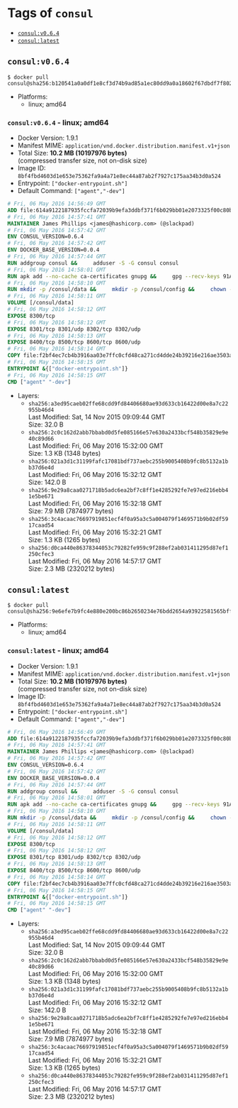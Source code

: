 <!-- THIS FILE IS GENERATED VIA '.template-helpers/generate-tag-details.pl' -->

# Tags of `consul`

-	[`consul:v0.6.4`](#consulv064)
-	[`consul:latest`](#consullatest)

## `consul:v0.6.4`

```console
$ docker pull consul@sha256:b120541a0a0df1e8cf3d74b9ad85a1ec80dd9a0a18602f67dbdf7f8021d0ff16
```

- Platforms:
  - linux; amd64

### `consul:v0.6.4` - linux; amd64

- Docker Version: 1.9.1
- Manifest MIME: `application/vnd.docker.distribution.manifest.v1+json`
- Total Size: **10.2 MB (10197976 bytes)**  
  (compressed transfer size, not on-disk size)
- Image ID: `8bf4fbd4603d1e653e75362fa9a4a71e8ec44a87ab2f7927c175aa34b3d0a524`
- Entrypoint: `["docker-entrypoint.sh"]`
- Default Command: `["agent","-dev"]`

```dockerfile
# Fri, 06 May 2016 14:56:49 GMT
ADD file:614a9122187935fccfa72039b9efa3ddbf371f6b029bb01e2073325f00c80b9f in /
# Fri, 06 May 2016 14:57:41 GMT
MAINTAINER James Phillips <james@hashicorp.com> (@slackpad)
# Fri, 06 May 2016 14:57:42 GMT
ENV CONSUL_VERSION=0.6.4
# Fri, 06 May 2016 14:57:42 GMT
ENV DOCKER_BASE_VERSION=0.0.4
# Fri, 06 May 2016 14:57:44 GMT
RUN addgroup consul &&     adduser -S -G consul consul
# Fri, 06 May 2016 14:58:01 GMT
RUN apk add --no-cache ca-certificates gnupg &&     gpg --recv-keys 91A6E7F85D05C65630BEF18951852D87348FFC4C &&     mkdir -p /tmp/build &&     cd /tmp/build &&     wget https://releases.hashicorp.com/docker-base/${DOCKER_BASE_VERSION}/docker-base_${DOCKER_BASE_VERSION}_linux_amd64.zip &&     wget https://releases.hashicorp.com/docker-base/${DOCKER_BASE_VERSION}/docker-base_${DOCKER_BASE_VERSION}_SHA256SUMS &&     wget https://releases.hashicorp.com/docker-base/${DOCKER_BASE_VERSION}/docker-base_${DOCKER_BASE_VERSION}_SHA256SUMS.sig &&     gpg --batch --verify docker-base_${DOCKER_BASE_VERSION}_SHA256SUMS.sig docker-base_${DOCKER_BASE_VERSION}_SHA256SUMS &&     grep ${DOCKER_BASE_VERSION}_linux_amd64.zip docker-base_${DOCKER_BASE_VERSION}_SHA256SUMS | sha256sum -c &&     unzip docker-base_${DOCKER_BASE_VERSION}_linux_amd64.zip &&     cp bin/gosu bin/dumb-init /bin &&     wget https://releases.hashicorp.com/consul/${CONSUL_VERSION}/consul_${CONSUL_VERSION}_linux_amd64.zip &&     wget https://releases.hashicorp.com/consul/${CONSUL_VERSION}/consul_${CONSUL_VERSION}_SHA256SUMS &&     wget https://releases.hashicorp.com/consul/${CONSUL_VERSION}/consul_${CONSUL_VERSION}_SHA256SUMS.sig &&     gpg --batch --verify consul_${CONSUL_VERSION}_SHA256SUMS.sig consul_${CONSUL_VERSION}_SHA256SUMS &&     grep consul_${CONSUL_VERSION}_linux_amd64.zip consul_${CONSUL_VERSION}_SHA256SUMS | sha256sum -c &&     unzip -d /bin consul_${CONSUL_VERSION}_linux_amd64.zip &&     cd /tmp &&     rm -rf /tmp/build &&     apk del gnupg &&     rm -rf /root/.gnupg
# Fri, 06 May 2016 14:58:10 GMT
RUN mkdir -p /consul/data &&     mkdir -p /consul/config &&     chown -R consul:consul /consul
# Fri, 06 May 2016 14:58:11 GMT
VOLUME [/consul/data]
# Fri, 06 May 2016 14:58:12 GMT
EXPOSE 8300/tcp
# Fri, 06 May 2016 14:58:12 GMT
EXPOSE 8301/tcp 8301/udp 8302/tcp 8302/udp
# Fri, 06 May 2016 14:58:13 GMT
EXPOSE 8400/tcp 8500/tcp 8600/tcp 8600/udp
# Fri, 06 May 2016 14:58:14 GMT
COPY file:f2bf4ec7cb4b3916aa03e7ffc0cfd48ca271cd4dde24b39216e216ae3503a1d4 in /usr/local/bin/docker-entrypoint.sh
# Fri, 06 May 2016 14:58:15 GMT
ENTRYPOINT &{["docker-entrypoint.sh"]}
# Fri, 06 May 2016 14:58:15 GMT
CMD ["agent" "-dev"]
```

- Layers:
  - `sha256:a3ed95caeb02ffe68cdd9fd84406680ae93d633cb16422d00e8a7c22955b46d4`  
    Last Modified: Sat, 14 Nov 2015 09:09:44 GMT  
    Size: 32.0 B
  - `sha256:2c0c162d2abb7bbabd0d5fe085166e57e630a2433bcf548b35829e9e40c89d66`  
    Last Modified: Fri, 06 May 2016 15:32:00 GMT  
    Size: 1.3 KB (1348 bytes)
  - `sha256:021a3d1c31199fafc17081bdf737aebc255b9005408b9fc8b5132a1bb37d6e4d`  
    Last Modified: Fri, 06 May 2016 15:32:12 GMT  
    Size: 142.0 B
  - `sha256:9e29a8caa0271718b5adc6ea2bf7c8ff1e4285292fe7e97ed216ebb41e5be671`  
    Last Modified: Fri, 06 May 2016 15:32:18 GMT  
    Size: 7.9 MB (7874977 bytes)
  - `sha256:3c4acaac76697919851ecf4f0a95a3c5a004079f1469571b9b02df5917caad54`  
    Last Modified: Fri, 06 May 2016 15:32:21 GMT  
    Size: 1.3 KB (1265 bytes)
  - `sha256:d0ca440e86378344053c79282fe959c9f288ef2ab031411295d87ef1250cfec3`  
    Last Modified: Fri, 06 May 2016 14:57:17 GMT  
    Size: 2.3 MB (2320212 bytes)

## `consul:latest`

```console
$ docker pull consul@sha256:9e6efe7b9fc4e880e200bc86b2650234e76bdd2654a93922581565bff1897afa
```

- Platforms:
  - linux; amd64

### `consul:latest` - linux; amd64

- Docker Version: 1.9.1
- Manifest MIME: `application/vnd.docker.distribution.manifest.v1+json`
- Total Size: **10.2 MB (10197976 bytes)**  
  (compressed transfer size, not on-disk size)
- Image ID: `8bf4fbd4603d1e653e75362fa9a4a71e8ec44a87ab2f7927c175aa34b3d0a524`
- Entrypoint: `["docker-entrypoint.sh"]`
- Default Command: `["agent","-dev"]`

```dockerfile
# Fri, 06 May 2016 14:56:49 GMT
ADD file:614a9122187935fccfa72039b9efa3ddbf371f6b029bb01e2073325f00c80b9f in /
# Fri, 06 May 2016 14:57:41 GMT
MAINTAINER James Phillips <james@hashicorp.com> (@slackpad)
# Fri, 06 May 2016 14:57:42 GMT
ENV CONSUL_VERSION=0.6.4
# Fri, 06 May 2016 14:57:42 GMT
ENV DOCKER_BASE_VERSION=0.0.4
# Fri, 06 May 2016 14:57:44 GMT
RUN addgroup consul &&     adduser -S -G consul consul
# Fri, 06 May 2016 14:58:01 GMT
RUN apk add --no-cache ca-certificates gnupg &&     gpg --recv-keys 91A6E7F85D05C65630BEF18951852D87348FFC4C &&     mkdir -p /tmp/build &&     cd /tmp/build &&     wget https://releases.hashicorp.com/docker-base/${DOCKER_BASE_VERSION}/docker-base_${DOCKER_BASE_VERSION}_linux_amd64.zip &&     wget https://releases.hashicorp.com/docker-base/${DOCKER_BASE_VERSION}/docker-base_${DOCKER_BASE_VERSION}_SHA256SUMS &&     wget https://releases.hashicorp.com/docker-base/${DOCKER_BASE_VERSION}/docker-base_${DOCKER_BASE_VERSION}_SHA256SUMS.sig &&     gpg --batch --verify docker-base_${DOCKER_BASE_VERSION}_SHA256SUMS.sig docker-base_${DOCKER_BASE_VERSION}_SHA256SUMS &&     grep ${DOCKER_BASE_VERSION}_linux_amd64.zip docker-base_${DOCKER_BASE_VERSION}_SHA256SUMS | sha256sum -c &&     unzip docker-base_${DOCKER_BASE_VERSION}_linux_amd64.zip &&     cp bin/gosu bin/dumb-init /bin &&     wget https://releases.hashicorp.com/consul/${CONSUL_VERSION}/consul_${CONSUL_VERSION}_linux_amd64.zip &&     wget https://releases.hashicorp.com/consul/${CONSUL_VERSION}/consul_${CONSUL_VERSION}_SHA256SUMS &&     wget https://releases.hashicorp.com/consul/${CONSUL_VERSION}/consul_${CONSUL_VERSION}_SHA256SUMS.sig &&     gpg --batch --verify consul_${CONSUL_VERSION}_SHA256SUMS.sig consul_${CONSUL_VERSION}_SHA256SUMS &&     grep consul_${CONSUL_VERSION}_linux_amd64.zip consul_${CONSUL_VERSION}_SHA256SUMS | sha256sum -c &&     unzip -d /bin consul_${CONSUL_VERSION}_linux_amd64.zip &&     cd /tmp &&     rm -rf /tmp/build &&     apk del gnupg &&     rm -rf /root/.gnupg
# Fri, 06 May 2016 14:58:10 GMT
RUN mkdir -p /consul/data &&     mkdir -p /consul/config &&     chown -R consul:consul /consul
# Fri, 06 May 2016 14:58:11 GMT
VOLUME [/consul/data]
# Fri, 06 May 2016 14:58:12 GMT
EXPOSE 8300/tcp
# Fri, 06 May 2016 14:58:12 GMT
EXPOSE 8301/tcp 8301/udp 8302/tcp 8302/udp
# Fri, 06 May 2016 14:58:13 GMT
EXPOSE 8400/tcp 8500/tcp 8600/tcp 8600/udp
# Fri, 06 May 2016 14:58:14 GMT
COPY file:f2bf4ec7cb4b3916aa03e7ffc0cfd48ca271cd4dde24b39216e216ae3503a1d4 in /usr/local/bin/docker-entrypoint.sh
# Fri, 06 May 2016 14:58:15 GMT
ENTRYPOINT &{["docker-entrypoint.sh"]}
# Fri, 06 May 2016 14:58:15 GMT
CMD ["agent" "-dev"]
```

- Layers:
  - `sha256:a3ed95caeb02ffe68cdd9fd84406680ae93d633cb16422d00e8a7c22955b46d4`  
    Last Modified: Sat, 14 Nov 2015 09:09:44 GMT  
    Size: 32.0 B
  - `sha256:2c0c162d2abb7bbabd0d5fe085166e57e630a2433bcf548b35829e9e40c89d66`  
    Last Modified: Fri, 06 May 2016 15:32:00 GMT  
    Size: 1.3 KB (1348 bytes)
  - `sha256:021a3d1c31199fafc17081bdf737aebc255b9005408b9fc8b5132a1bb37d6e4d`  
    Last Modified: Fri, 06 May 2016 15:32:12 GMT  
    Size: 142.0 B
  - `sha256:9e29a8caa0271718b5adc6ea2bf7c8ff1e4285292fe7e97ed216ebb41e5be671`  
    Last Modified: Fri, 06 May 2016 15:32:18 GMT  
    Size: 7.9 MB (7874977 bytes)
  - `sha256:3c4acaac76697919851ecf4f0a95a3c5a004079f1469571b9b02df5917caad54`  
    Last Modified: Fri, 06 May 2016 15:32:21 GMT  
    Size: 1.3 KB (1265 bytes)
  - `sha256:d0ca440e86378344053c79282fe959c9f288ef2ab031411295d87ef1250cfec3`  
    Last Modified: Fri, 06 May 2016 14:57:17 GMT  
    Size: 2.3 MB (2320212 bytes)

